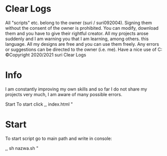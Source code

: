 # Clear Logs
All "scripts" etc. belong to the owner (suri / suri092004). Signing them without the consent of the owner is prohibited. You can modify, download them and you have to give their rightful creator. All my projects arose suddenly and I am warning you that I am learning, among others. this language. All my designs are free and you can use them freely. Any errors or suggestions can be directed to the owner (i.e. me). Have a nice use of C: ©Copyright 2020/2021 suri Clear Logs

# Info
I am constantly improving my own skills and so far I do not share my projects very much, I am aware of many possible errors.

Start
To start click ,, index.html "

# Start
To start script go to main path and write in console:

,, sh nazwa.sh "
